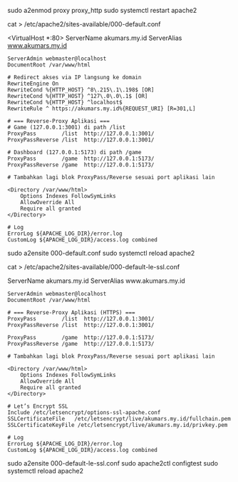 sudo a2enmod proxy proxy_http
sudo systemctl restart apache2

cat > /etc/apache2/sites-available/000-default.conf

<VirtualHost *:80>
    ServerName akumars.my.id
    ServerAlias www.akumars.my.id

    ServerAdmin webmaster@localhost
    DocumentRoot /var/www/html

    # Redirect akses via IP langsung ke domain
    RewriteEngine On
    RewriteCond %{HTTP_HOST} ^8\.215\.1\.198$ [OR]
    RewriteCond %{HTTP_HOST} ^127\.0\.0\.1$ [OR]
    RewriteCond %{HTTP_HOST} ^localhost$
    RewriteRule ^ https://akumars.my.id%{REQUEST_URI} [R=301,L]

    # === Reverse‑Proxy Aplikasi ===
    # Game (127.0.0.1:3001) di path /list
    ProxyPass        /list  http://127.0.0.1:3001/
    ProxyPassReverse /list  http://127.0.0.1:3001/

    # Dashboard (127.0.0.1:5173) di path /game
    ProxyPass        /game  http://127.0.0.1:5173/
    ProxyPassReverse /game  http://127.0.0.1:5173/

    # Tambahkan lagi blok ProxyPass/Reverse sesuai port aplikasi lain

    <Directory /var/www/html>
        Options Indexes FollowSymLinks
        AllowOverride All
        Require all granted
    </Directory>

    # Log
    ErrorLog ${APACHE_LOG_DIR}/error.log
    CustomLog ${APACHE_LOG_DIR}/access.log combined
</VirtualHost>

sudo a2ensite 000-default.conf
sudo systemctl reload apache2

cat > /etc/apache2/sites-available/000-default-le-ssl.conf

<IfModule mod_ssl.c>
<VirtualHost *:443>
    ServerName akumars.my.id
    ServerAlias www.akumars.my.id

    ServerAdmin webmaster@localhost
    DocumentRoot /var/www/html

    # === Reverse‑Proxy Aplikasi (HTTPS) ===
    ProxyPass        /list  http://127.0.0.1:3001/
    ProxyPassReverse /list  http://127.0.0.1:3001/

    ProxyPass        /game  http://127.0.0.1:5173/
    ProxyPassReverse /game  http://127.0.0.1:5173/

    # Tambahkan lagi blok ProxyPass/Reverse sesuai port aplikasi lain

    <Directory /var/www/html>
        Options Indexes FollowSymLinks
        AllowOverride All
        Require all granted
    </Directory>

    # Let’s Encrypt SSL
    Include /etc/letsencrypt/options-ssl-apache.conf
    SSLCertificateFile   /etc/letsencrypt/live/akumars.my.id/fullchain.pem
    SSLCertificateKeyFile /etc/letsencrypt/live/akumars.my.id/privkey.pem

    # Log
    ErrorLog ${APACHE_LOG_DIR}/error.log
    CustomLog ${APACHE_LOG_DIR}/access.log combined
</VirtualHost>
</IfModule>

sudo a2ensite 000-default-le-ssl.conf
sudo apache2ctl configtest
sudo systemctl reload apache2

